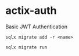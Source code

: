 # actix-auth
Basic JWT Authentication

```shell
sqlx migrate add -r <name> 
```

```shell
sqlx migrate run
```
